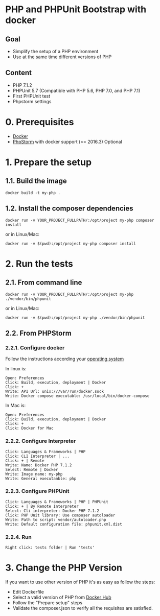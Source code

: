 # PHP and PHPUnit Bootstrap with docker

## Goal
- Simplify the setup of a PHP environment
- Use at the same time different versions of PHP 
## Content
- PHP 7.1.2
- PHPUnit 5.7 (Compatible with PHP 5.6, PHP 7.0, and PHP 7.1)
- First PHPUnit test
- Phpstorm settings

# 0. Prerequisites
- [Docker](https://docs.docker.com/engine/installation/)
- [PhpStorm](https://www.jetbrains.com/phpstorm/download) with docker support (>= 2016.3) Optional

# 1. Prepare the setup
## 1.1. Build the image
    docker build -t my-php .
## 1.2. Install the composer dependencies
    docker run -v YOUR_PROJECT_FULLPATH/:/opt/project my-php composer install
or in Linux/Mac:

    docker run -v $(pwd):/opt/project my-php composer install
    
# 2. Run the tests
## 2.1. From command line
    docker run -v YOUR_PROJECT_FULLPATH/:/opt/project my-php ./vendor/bin/phpunit
or in Linux/Mac:

    docker run -v $(pwd):/opt/project my-php ./vendor/bin/phpunit
## 2.2. From PHPStorm
### 2.2.1. Configure docker
Follow the instructions according your [operating system](https://blog.jetbrains.com/phpstorm/2015/10/docker-support-in-phpstorm/)

In linux is:

    Open: Preferences
    Click: Build, execution, deployment | Docker
    Click: +
    Write: API Url: unix:///var/run/docker.sock
    Write: Docker compose executable: /usr/local/bin/docker-compose 

In Mac is:

    Open: Preferences
    Click: Build, execution, deployment | Docker
    Click: +
    Click: Docker for Mac
### 2.2.2. Configure Interpreter
    Click: Languages & Frameworks | PHP 
    Click: CLI Interpreter | ...
    Click: + | Remote
    Write: Name: Docker PHP 7.1.2
    Select: Remote | Docker
    Write: Image name: my-php
    Write: General executanble: php
### 2.2.3. Configure PHPUnit
    Click: Languages & Frameworks | PHP | PHPUnit 
    Click: + | By Remote Interpreter
    Select: Cli interpreter: Docker PHP 7.1.2
    Click: PHP Unit library: Use composer autoloader
    Write: Path to script: vendor/autoloader.php
    Write: Default configuration file: phpunit.xml.dist
### 2.2.4. Run
    Right click: tests folder | Run 'tests'
# 3. Change the PHP Version
If you want to use other version of PHP it's as easy as follow the steps:
- Edit Dockerfile
- Select a valid version of PHP from [Docker Hub](https://hub.docker.com/_/php/)
- Follow the "Prepare setup" steps
- Validate the composer.json to verify all the requisites are satisfied.